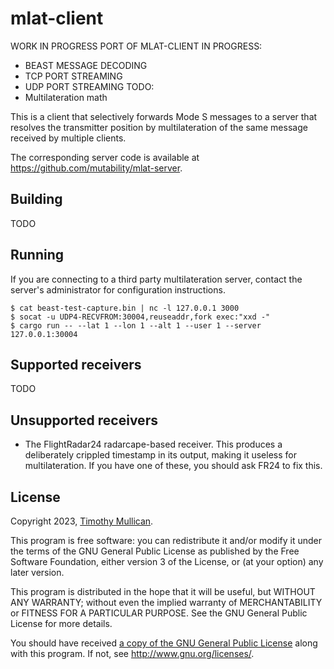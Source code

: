 # mlat-client

WORK IN PROGRESS PORT OF MLAT-CLIENT
IN PROGRESS:
  * BEAST MESSAGE DECODING
  * TCP PORT STREAMING
  * UDP PORT STREAMING
TODO:
  * Multilateration math

This is a client that selectively forwards Mode S messages to a
server that resolves the transmitter position by multilateration of the same
message received by multiple clients.

The corresponding server code is available at
https://github.com/mutability/mlat-server.

## Building

TODO

## Running

If you are connecting to a third party multilateration server, contact the
server's administrator for configuration instructions.

```console
$ cat beast-test-capture.bin | nc -l 127.0.0.1 3000
$ socat -u UDP4-RECVFROM:30004,reuseaddr,fork exec:"xxd -"
$ cargo run -- --lat 1 --lon 1 --alt 1 --user 1 --server 127.0.0.1:30004
```

## Supported receivers

TODO

## Unsupported receivers

* The FlightRadar24 radarcape-based receiver. This produces a deliberately
crippled timestamp in its output, making it useless for multilateration.
If you have one of these, you should ask FR24 to fix this.

## License

Copyright 2023, [Timothy Mullican](mailto:timothy.j.mullican@gmail.com).

This program is free software: you can redistribute it and/or modify
it under the terms of the GNU General Public License as published by
the Free Software Foundation, either version 3 of the License, or
(at your option) any later version.

This program is distributed in the hope that it will be useful,
but WITHOUT ANY WARRANTY; without even the implied warranty of
MERCHANTABILITY or FITNESS FOR A PARTICULAR PURPOSE.  See the
GNU General Public License for more details.

You should have received [a copy of the GNU General Public License](LICENSE)
along with this program.  If not, see <http://www.gnu.org/licenses/>.
